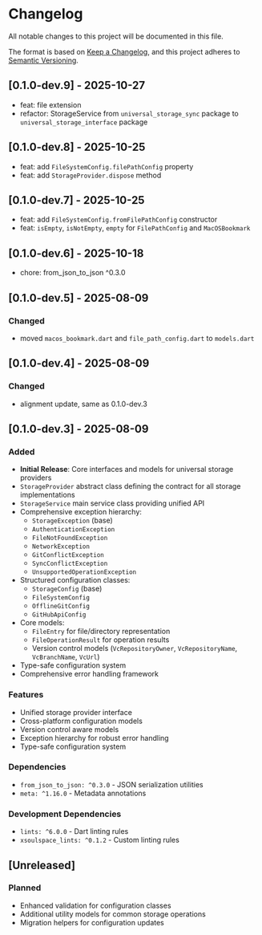 # Changelog

All notable changes to this project will be documented in this file.

The format is based on [Keep a Changelog](https://keepachangelog.com/en/1.0.0/),
and this project adheres to [Semantic Versioning](https://semver.org/spec/v2.0.0.html).

## [0.1.0-dev.9] - 2025-10-27

- feat: file extension
- refactor: StorageService from `universal_storage_sync` package to `universal_storage_interface` package

## [0.1.0-dev.8] - 2025-10-25

- feat: add `FileSystemConfig.filePathConfig` property
- feat: add `StorageProvider.dispose` method

## [0.1.0-dev.7] - 2025-10-25

- feat: add `FileSystemConfig.fromFilePathConfig` constructor
- feat: `isEmpty`, `isNotEmpty`, `empty` for `FilePathConfig` and `MacOSBookmark`

## [0.1.0-dev.6] - 2025-10-18

- chore: from_json_to_json ^0.3.0

## [0.1.0-dev.5] - 2025-08-09

### Changed

- moved `macos_bookmark.dart` and `file_path_config.dart` to `models.dart`

## [0.1.0-dev.4] - 2025-08-09

### Changed

- alignment update, same as 0.1.0-dev.3

## [0.1.0-dev.3] - 2025-08-09

### Added

- **Initial Release**: Core interfaces and models for universal storage providers
- `StorageProvider` abstract class defining the contract for all storage implementations
- `StorageService` main service class providing unified API
- Comprehensive exception hierarchy:
  - `StorageException` (base)
  - `AuthenticationException`
  - `FileNotFoundException`
  - `NetworkException`
  - `GitConflictException`
  - `SyncConflictException`
  - `UnsupportedOperationException`
- Structured configuration classes:
  - `StorageConfig` (base)
  - `FileSystemConfig`
  - `OfflineGitConfig`
  - `GitHubApiConfig`
- Core models:
  - `FileEntry` for file/directory representation
  - `FileOperationResult` for operation results
  - Version control models (`VcRepositoryOwner`, `VcRepositoryName`, `VcBranchName`, `VcUrl`)
- Type-safe configuration system
- Comprehensive error handling framework

### Features

- Unified storage provider interface
- Cross-platform configuration models
- Version control aware models
- Exception hierarchy for robust error handling
- Type-safe configuration system

### Dependencies

- `from_json_to_json: ^0.3.0` - JSON serialization utilities
- `meta: ^1.16.0` - Metadata annotations

### Development Dependencies

- `lints: ^6.0.0` - Dart linting rules
- `xsoulspace_lints: ^0.1.2` - Custom linting rules

## [Unreleased]

### Planned

- Enhanced validation for configuration classes
- Additional utility models for common storage operations
- Migration helpers for configuration updates
